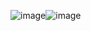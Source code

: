 ![image](https://user-images.githubusercontent.com/69011601/187678322-81f1fdae-ef07-4a29-9cf9-32aee7302228.png)![image](https://user-images.githubusercontent.com/69011601/187678420-1f5800d5-749d-4c62-9464-c36c03f1c553.png)
